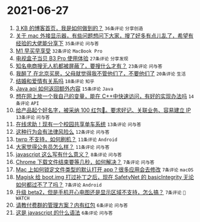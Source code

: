 # 2021-06-27

1. [3 KB 的博客首页，我是如何做到的？](https://www.v2ex.com/t/786028) `36条评论` `分享创造`
1. [关于 mac 外接显示器，有些问题想问下大家，搜了好多有点儿乱了，希望有经验的大佬能分享下](https://www.v2ex.com/t/786015) `35条评论` `问与答`
1. [M1 早买早享受](https://www.v2ex.com/t/786045) `32条评论` `MacBook Pro`
1. [电视盒子当贝 B3 Pro 使用体验](https://www.v2ex.com/t/786036) `27条评论` `分享发现`
1. [知名电商搜无人机都被屏蔽了，要搜什么才有？](https://www.v2ex.com/t/786069) `23条评论` `问与答`
1. [我醉了 在北京买房，父母就觉得我不管他们了，不要他们了](https://www.v2ex.com/t/786073) `20条评论` `生活`
1. [结婚和爱情有关系吗](https://www.v2ex.com/t/786038) `18条评论` `知乎`
1. [Java api 如何返回额外内容](https://www.v2ex.com/t/786021) `15条评论` `Java`
1. [想在网上放一个我自己的变量，能在 C++中快速访问，有好的实现办法吗](https://www.v2ex.com/t/786052) `14条评论` `API`
1. [给产品起个好名字，被采纳 100 红包🧧。要求好记、关联业务、容易建立 IP](https://www.v2ex.com/t/786085) `13条评论` `问与答`
1. [在线求助！现有一个校园共享单车系统](https://www.v2ex.com/t/786082) `13条评论` `问与答`
1. [这种行为会有法律风险么](https://www.v2ex.com/t/786067) `12条评论` `问与答`
1. [twrp 不支持，如何刷机？](https://www.v2ex.com/t/786086) `11条评论` `Android`
1. [大家觉得公务员怎么样？](https://www.v2ex.com/t/786066) `11条评论` `问与答`
1. [javascript 这么写有什么意义？](https://www.v2ex.com/t/786051) `8条评论` `问与答`
1. [Chrome 下载文件结束要等几秒，如何解决？](https://www.v2ex.com/t/786063) `7条评论` `问与答`
1. [Mac 上如何锁定文件类型的默认打开 app？很多应用会去修改](https://www.v2ex.com/t/786031) `7条评论` `macOS`
1. [Magisk 给 boot.img 打过补丁之后，现在 SafetyNet 的 basicIntegrity 无论如何都过不了了吗？](https://www.v2ex.com/t/786029) `7条评论` `Android`
1. [升级 beta2，但是手机开心电图还是显示区域不支持，怎么搞？](https://www.v2ex.com/t/786012) `7条评论` ` WATCH`
1. [请教付费群的管理方案？内有红包](https://www.v2ex.com/t/786059) `6条评论` `问与答`
1. [这是 javascript 的什么语法](https://www.v2ex.com/t/786022) `6条评论` `问与答`
